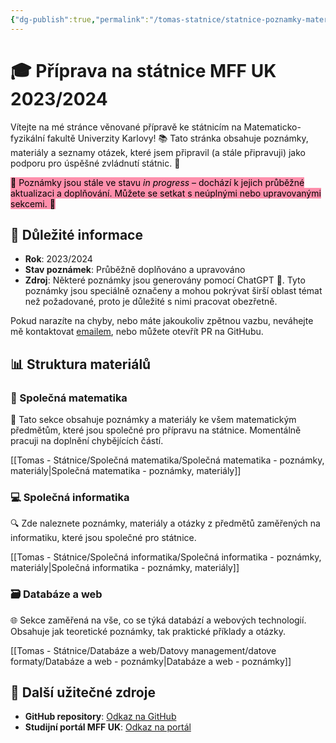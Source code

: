 ```yaml
---
{"dg-publish":true,"permalink":"/tomas-statnice/statnice-poznamky-materialy/","tags":["tomas","gardenEntry","gardenEntry","gardenEntry","gardenEntry","gardenEntry","gardenEntry","gardenEntry","gardenEntry","gardenEntry","gardenEntry","gardenEntry","gardenEntry","gardenEntry","gardenEntry","gardenEntry","gardenEntry","gardenEntry","gardenEntry","gardenEntry","gardenEntry","gardenEntry","gardenEntry","gardenEntry","gardenEntry"],"noteIcon":""}
---
```


# 🎓 Příprava na státnice MFF UK 2023/2024

Vítejte na mé stránce věnované přípravě ke státnicím na Matematicko-fyzikální fakultě Univerzity Karlovy! 📚 Tato stránka obsahuje poznámky, materiály a seznamy otázek, které jsem připravil (a stále připravuji) jako podporu pro úspěšné zvládnutí státnic. 💪

<mark style="background: #FF5582A6;">🚧 Poznámky jsou stále ve stavu *in progress* – dochází k jejich průběžné aktualizaci a doplňování. Můžete se setkat s neúplnými nebo upravovanými sekcemi. 🚧</mark>

## 📝 Důležité informace
- **Rok**: 2023/2024
- **Stav poznámek**: Průběžně doplňováno a upravováno
- **Zdroj**: Některé poznámky jsou generovány pomocí ChatGPT 🤖. Tyto poznámky jsou speciálně označeny a mohou pokrývat širší oblast témat než požadované, proto je důležité s nimi pracovat obezřetně.

Pokud narazíte na chyby, nebo máte jakoukoliv zpětnou vazbu, neváhejte mě kontaktovat [emailem](mailto:tomasnguyen43@gmail.com), nebo můžete otevřít PR na GitHubu.
## 📊 Struktura materiálů

### 🧮 Společná matematika
📌 Tato sekce obsahuje poznámky a materiály ke všem matematickým předmětům, které jsou společné pro přípravu na státnice. Momentálně pracuji na doplnění chybějících částí.

[[Tomas - Státnice/Společná matematika/Společná matematika - poznámky, materiály\|Společná matematika - poznámky, materiály]]

### 💻 Společná informatika
🔍 Zde naleznete poznámky, materiály a otázky z předmětů zaměřených na informatiku, které jsou společné pro státnice.

[[Tomas - Státnice/Společná informatika/Společná informatika - poznámky, materiály\|Společná informatika - poznámky, materiály]]

### 🗃️ Databáze a web
🌐 Sekce zaměřená na vše, co se týká databází a webových technologií. Obsahuje jak teoretické poznámky, tak praktické příklady a otázky.

[[Tomas - Státnice/Databáze a web/Datovy management/datove formaty/Databáze a web - poznámky\|Databáze a web - poznámky]]
## 🔗 Další užitečné zdroje
- **GitHub repository**: [Odkaz na GitHub](https://github.com/tomikng/mff-notes)
- **Studijní portál MFF UK**: [Odkaz na portál](https://www.mff.cuni.cz/cs/studenti/bakalarske-studium/statni-zaverecne-zkousky/bakalarske-statni-zkousky-studijniho-programu-informatika)